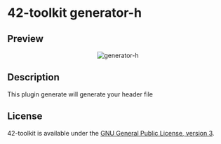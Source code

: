 42-toolkit	generator-h
==========

## Preview

<p align="center" >
	<img src="https://raw.github.com/QuentinPerez/42-toolkit/master/doc/images/generator-h.png" alt="generator-h" title="generator-h">
</p>

## Description

This plugin generate will generate your header file

## License

42-toolkit is available under the [GNU General Public License, version 3](LICENSE).
